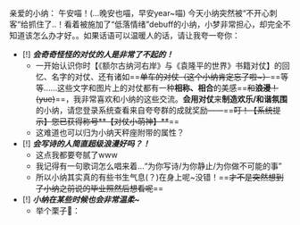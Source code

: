 亲爱的小纳：
	午安喵！(...晚安也喵，早安year~喵)
今天小纳突然被“不开心刺客“给抓住了..！看着被施加了“低落情绪”debuff的小纳，小梦非常担心，却完全不知道该怎么办才好。。如果话语可以温暖人的话，请让我夸一夸你：
- [!] ***会奇奇怪怪的对仗的人是非常了不起的！***
	- 一开始认识你时【《额尔古纳河右岸》与《袁隆平的世界》书籍对仗】的回忆、名字的对仗、还有诸如==~~单车的对仗（这个小纳肯定忘了啦~）~~==等等......这些文字和图片上的对仗都有一种**相称、相合**的美感==~~和**浪漫**！(yue)~~==，我非常喜欢和小纳的这些交流。**会用对仗**来**制造欢乐/和谐氛围**的小纳，请您登录系统查看来自夸夸群的成就奖励——==~~叮！【系统提示】您已获得称号**【对仗小萌神】**~~==
	- 这难道也可以归为小纳天秤座附带的属性？
- [!] ***会写诗的人简直超级浪漫好吗？！***
	- 这点我都要夸腻了www
	- 我记得有一句歌词怎么唱来着...“为你写诗/为你静止/为你做不可能的事”
	- 所以小纳其实真的有些书生气息(？)在身上呢~没错！==~~才不是突然想到了小纳之前说的毕业照然后想看呢~~==
- [!] ***小纳在某些时候也会非常温柔~***
	- 举个栗子🌰：